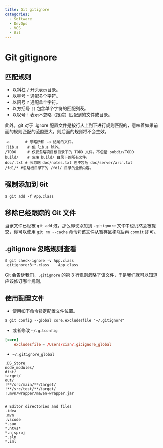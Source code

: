 ```yaml
---
title: Git gitignore
categories:
  - Software
  - DevOps
  - VCS
  - Git
---
```

# Git gitignore

## 匹配规则

- 以斜杠 `/` 开头表示目录。
- 以星号 `*` 通配多个字符。
- 以问号 `?` 通配单个字符。
- 以方括号 `[]` 包含单个字符的匹配列表。
- 以叹号 `!` 表示不忽略（跟踪）匹配到的文件或目录。

此外，git 对于 .ignore 配置文件是按行从上到下进行规则匹配的，意味着如果前面的规则匹配的范围更大，则后面的规则将不会生效。

```shell
.a       # 忽略所有 .a 结尾的文件。
!lib.a    # 但 lib.a 除外。
/TODO     # 仅仅忽略项目根目录下的 TODO 文件，不包括 subdir/TODO
build/    # 忽略 build/ 目录下的所有文件。
doc/.txt # 会忽略 doc/notes.txt 但不包括 doc/server/arch.txt
/fd1/* #忽略根目录下的 /fd1/ 目录的全部内容。
```

## 强制添加到 Git

```shell
$ git add -f App.class
```

## 移除已经跟踪的 Git 文件

当该文件已经被 `git add` 过，那么即使添加到 `.gitignore` 文件中也仍然会被提交，你可以使用 `git rm --cache` 命令将该文件从暂存区移除后再 `commit` 即可。

## .gitignore 忽略规则查看

```shell
$ git check-ignore -v App.class
.gitignore:3:*.class	App.class
```

Git 会告诉我们，`.gitignore` 的第 3 行规则忽略了该文件，于是我们就可以知道应该修订哪个规则。

## 使用配置文件

- 使用如下命令指定配置文件位置。

```
$ git config --global core.excludesfile "~/.gitignore"
```

- 或者修改 `~/.gitconfig`

```toml
[core]
	excludesfile = /Users/cian/.gitignore_global
```

- `~/.gitignore_global`

```
.DS_Store
node_modules/
dist/
target/
out/
!**/src/main/**/target/
!**/src/test/**/target/
!.mvn/wrapper/maven-wrapper.jar


# Editor directories and files
.idea
.mvn
.vscode
*.suo
*.ntvs*
*.njsproj
*.sln
*.iml

```

